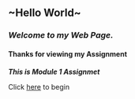 ## ~Hello World~

### **_Welcome to my Web Page._**

#### Thanks for viewing my Assignment

**_This is Module 1 Assignmet_**

Click [here](http://rishavpandey.me/coursera-jhu-assignment/course5/module_2/index.html) to begin
